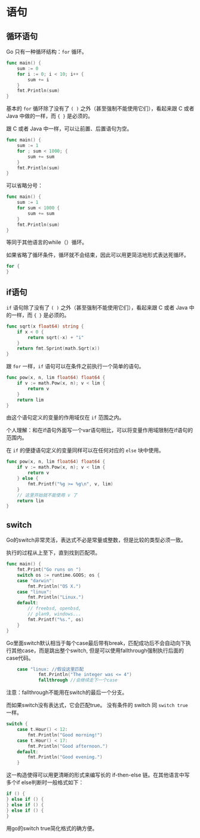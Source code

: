 # 语句

## 循环语句

Go 只有一种循环结构：`for` 循环。

```go
func main() {
	sum := 0
	for i := 0; i < 10; i++ {
		sum += i
	}
	fmt.Println(sum)
}
```

基本的 `for` 循环除了没有了 `( )` 之外（甚至强制不能使用它们），看起来跟 C 或者 Java 中做的一样，而 `{ }` 是必须的。

跟 C 或者 Java 中一样，可以让前置、后置语句为空。

```go
func main() {
	sum := 1
	for ; sum < 1000; {
		sum += sum
	}
	fmt.Println(sum)
}
```

可以省略分号：

```go
func main() {
	sum := 1
	for sum < 1000 {
		sum += sum
	}
	fmt.Println(sum)
}
```

等同于其他语言的while（）循环。

如果省略了循环条件，循环就不会结束，因此可以用更简洁地形式表达死循环。

```go
for {
}
```

## if语句

`if` 语句除了没有了 `( )` 之外（甚至强制不能使用它们），看起来跟 C 或者 Java 中的一样，而 `{ }` 是必须的。

```go
func sqrt(x float64) string {
	if x < 0 {
		return sqrt(-x) + "i"
	}
	return fmt.Sprint(math.Sqrt(x))
}
```

跟 `for` 一样，`if` 语句可以在条件之前执行一个简单的语句。

```go
func pow(x, n, lim float64) float64 {
	if v := math.Pow(x, n); v < lim {
		return v
	}
	return lim
}
```

由这个语句定义的变量的作用域仅在 `if` 范围之内。

个人理解：和在if语句外面写一个var语句相比，可以将变量作用域限制在if语句的范围内。

在 `if` 的便捷语句定义的变量同样可以在任何对应的 `else` 块中使用。

```go
func pow(x, n, lim float64) float64 {
	if v := math.Pow(x, n); v < lim {
		return v
	} else {
		fmt.Printf("%g >= %g\n", v, lim)
	}
	// 这里开始就不能使用 v 了
	return lim
}
```

## switch

Go的switch非常灵活，表达式不必是常量或整数，但是比较的类型必须一致。

执行的过程从上至下，直到找到匹配项。

```go
func main() {
	fmt.Print("Go runs on ")
	switch os := runtime.GOOS; os {
	case "darwin":
		fmt.Println("OS X.")
	case "linux":
		fmt.Println("Linux.")
	default:
		// freebsd, openbsd,
		// plan9, windows...
		fmt.Printf("%s.", os)
	}
}
```

Go里面switch默认相当于每个case最后带有break，匹配成功后不会自动向下执行其他case，而是跳出整个switch, 但是可以使用fallthrough强制执行后面的case代码。

```go
    case "linux: //假设这里匹配
            fmt.Println("The integer was <= 4")
            fallthrough //会继续走下一个case
```

注意：fallthrough不能用在switch的最后一个分支。

而如果switch没有表达式，它会匹配true。 没有条件的 switch 同 `switch true` 一样。

```go
switch {
	case t.Hour() < 12:
		fmt.Println("Good morning!")
	case t.Hour() < 17:
		fmt.Println("Good afternoon.")
	default:
		fmt.Println("Good evening.")
	}
```

这一构造使得可以用更清晰的形式来编写长的 if-then-else 链。在其他语言中写多个if else判断时一般格式如下：

```java
if () {   
} else if () {
} else if () {
} else if () {
}
```

用go的switch true简化格式的确方便。





